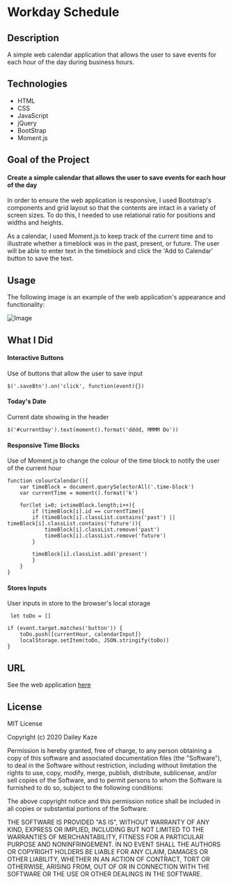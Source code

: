# Workday Schedule

## Description

A simple web calendar application that allows the user to save events for each hour of the day during business hours.

## Technologies

* HTML
* CSS
* JavaScript
* jQuery
* BootStrap
* Moment.js

## Goal of the Project

#### Create a simple calendar that allows the user to save events for each hour of the day

In order to ensure the web application is responsive, I used Bootstrap's components and grid layout so that the contents are intact in a variety of screen sizes. To do this, I needed to use relational ratio for positions and widths and heights. 

As a calendar, I used Moment.js to keep track of the current time and to illustrate whether a timeblock was in the past, present, or future. The user will be able to enter text in the timeblock and click the 'Add to Calendar' button to save the text.

## Usage
The following image is an example of the web application's appearance and functionality: 

![Image]()

## What I Did

#### Interactive Buttons

Use of buttons that allow the user to save input

```
$('.saveBtn').on('click', function(event){})
```

#### Today's Date

Current date showing in the header

```
$('#currentDay').text(moment().format('dddd, MMMM Do'))
```

#### Responsive Time Blocks

Use of Moment.js to change the colour of the time block to notify the user of the current hour

```
function colourCalendar(){
    var timeBlock = document.querySelectorAll('.time-block')
    var currentTime = moment().format('k')
    
    for(let i=0; i<timeBlock.length;i++){
        if (timeBlock[i].id == currentTime){
        if (timeBlock[i].classList.contains('past') || timeBlock[i].classList.contains('future')){
            timeBlock[i].classList.remove('past')
            timeBlock[i].classList.remove('future')
        }

        timeBlock[i].classList.add('present')
        } 
    }
}
```

#### Stores Inputs

User inputs in store to the browser's local storage

```
 let toDo = []

if (event.target.matches('button')) {
    toDo.push([currentHour, calendarInput])
    localStorage.setItem(toDo, JSON.stringify(toDo))
} 
```

## URL

See the web application [here](https://scaredofseagles.github.io/05-Homework/)

## License

MIT License

Copyright (c) 2020 Dailey Kaze

Permission is hereby granted, free of charge, to any person obtaining a copy of this software and associated documentation files (the "Software"), to deal in the Software without restriction, including without limitation the rights to use, copy, modify, merge, publish, distribute, sublicense, and/or sell copies of the Software, and to permit persons to whom the Software is furnished to do so, subject to the following conditions:

The above copyright notice and this permission notice shall be included in all copies or substantial portions of the Software.

THE SOFTWARE IS PROVIDED "AS IS", WITHOUT WARRANTY OF ANY KIND, EXPRESS OR IMPLIED, INCLUDING BUT NOT LIMITED TO THE WARRANTIES OF MERCHANTABILITY, FITNESS FOR A PARTICULAR PURPOSE AND NONINFRINGEMENT. IN NO EVENT SHALL THE AUTHORS OR COPYRIGHT HOLDERS BE LIABLE FOR ANY CLAIM, DAMAGES OR OTHER LIABILITY, WHETHER IN AN ACTION OF CONTRACT, TORT OR OTHERWISE, ARISING FROM, OUT OF OR IN CONNECTION WITH THE SOFTWARE OR THE USE OR OTHER DEALINGS IN THE SOFTWARE.